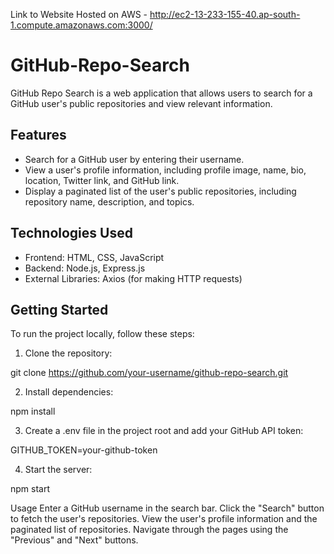 Link to Website Hosted on AWS - 
http://ec2-13-233-155-40.ap-south-1.compute.amazonaws.com:3000/

# GitHub-Repo-Search
GitHub Repo Search is a web application that allows users to search for a GitHub user's public repositories and view relevant information.

## Features

- Search for a GitHub user by entering their username.
- View a user's profile information, including profile image, name, bio, location, Twitter link, and GitHub link.
- Display a paginated list of the user's public repositories, including repository name, description, and topics.

## Technologies Used

- Frontend: HTML, CSS, JavaScript
- Backend: Node.js, Express.js
- External Libraries: Axios (for making HTTP requests)

## Getting Started

To run the project locally, follow these steps:

1. Clone the repository:

git clone https://github.com/your-username/github-repo-search.git

2. Install dependencies:

npm install

3. Create a .env file in the project root and add your GitHub API token:

GITHUB_TOKEN=your-github-token

4. Start the server:

npm start


Usage
Enter a GitHub username in the search bar.
Click the "Search" button to fetch the user's repositories.
View the user's profile information and the paginated list of repositories.
Navigate through the pages using the "Previous" and "Next" buttons.
